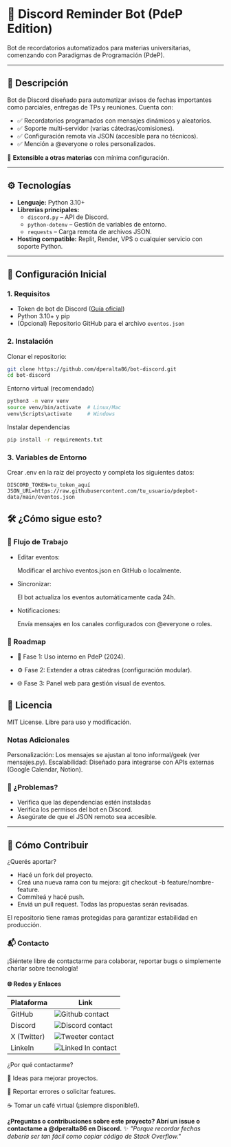 # 📢 Discord Reminder Bot (PdeP Edition)

Bot de recordatorios automatizados para materias universitarias, comenzando con Paradigmas de Programación (PdeP).

---

## 📌 Descripción

Bot de Discord diseñado para automatizar avisos de fechas importantes como parciales, entregas de TPs y reuniones. Cuenta con:

- ✅ Recordatorios programados con mensajes dinámicos y aleatorios.
- ✅ Soporte multi-servidor (varias cátedras/comisiones).
- ✅ Configuración remota vía JSON (accesible para no técnicos).
- ✅ Mención a @everyone o roles personalizados.

🧩 **Extensible a otras materias** con mínima configuración.

---

## ⚙️ Tecnologías

- **Lenguaje:** Python 3.10+
- **Librerías principales:**
  - `discord.py` – API de Discord.
  - `python-dotenv` – Gestión de variables de entorno.
  - `requests` – Carga remota de archivos JSON.
- **Hosting compatible:** Replit, Render, VPS o cualquier servicio con soporte Python.

---

## 🚀 Configuración Inicial

### 1. Requisitos

- Token de bot de Discord ([Guía oficial](https://discordpy.readthedocs.io/en/stable/discord.html))
- Python 3.10+ y pip
- (Opcional) Repositorio GitHub para el archivo `eventos.json`

### 2. Instalación

Clonar el repositorio:

```bash
git clone https://github.com/dperalta86/bot-discord.git
cd bot-discord
```

Entorno virtual (recomendado)

```bash
python3 -m venv venv
source venv/bin/activate  # Linux/Mac
venv\Scripts\activate     # Windows
```

Instalar dependencias

```bash
pip install -r requirements.txt
```

### 3. Variables de Entorno

Crear .env en la raíz del proyecto y completa los siguientes datos:

```
DISCORD_TOKEN=tu_token_aquí
JSON_URL=https://raw.githubusercontent.com/tu_usuario/pdepbot-data/main/eventos.json
```

## 🛠️ ¿Cómo sigue esto?

### 📅 Flujo de Trabajo

- Editar eventos:

    Modificar el archivo eventos.json en GitHub o localmente.

- Sincronizar:

    El bot actualiza los eventos automáticamente cada 24h.

- Notificaciones:

    Envía mensajes en los canales configurados con @everyone o roles.



### 🔮 Roadmap

- 🧪 Fase 1: Uso interno en PdeP (2024).

- ⚙️ Fase 2: Extender a otras cátedras (configuración modular).

- 🌐 Fase 3: Panel web para gestión visual de eventos.



## 📜 Licencia

MIT License. Libre para uso y modificación.

### Notas Adicionales

Personalización: Los mensajes se ajustan al tono informal/geek (ver mensajes.py).
Escalabilidad: Diseñado para integrarse con APIs externas (Google Calendar, Notion).

### 🔧 ¿Problemas?

- Verifica que las dependencias estén instaladas
- Verifica los permisos del bot en Discord.
- Asegúrate de que el JSON remoto sea accesible.

----

## 🤝 Cómo Contribuir
¿Querés aportar?
- Hacé un fork del proyecto.
- Creá una nueva rama con tu mejora: git checkout -b feature/nombre-feature.
- Commiteá y hacé push.
- Enviá un pull request. Todas las propuestas serán revisadas.

El repositorio tiene ramas protegidas para garantizar estabilidad en producción.

### 📬 Contacto

¡Siéntete libre de contactarme para colaborar, reportar bugs o simplemente charlar sobre tecnología!
#### 🌐 Redes y Enlaces
| Plataforma | Link |
|------------|------|
| GitHub | ![Github contact](https://img.shields.io/badge/-@dperalta86-181717?style=flat&logo=github&logoColor=white) |
| Discord | ![Discord contact](https://img.shields.io/badge/-@dperalta86-5865F2?style=flat&logo=discord&logoColor=white) |
| X (Twitter) | ![Tweeter contact](https://img.shields.io/badge/-@dperalta_ok-1DA1F2?style=flat&logo=x&logoColor=white) |
| LinkeIn | ![Linked In contact](https://img.shields.io/badge/-dperalta86-0077B5?style=flat&logo=linkedin&logoColor=white) |

¿Por qué contactarme?

🤖 Ideas para mejorar proyectos.

🐞 Reportar errores o solicitar features.

☕ Tomar un café virtual (¡siempre disponible!).

**¿Preguntas o contribuciones sobre este proyecto? Abrí un issue o contactame a @dperalta86 en Discord.**
✨ _"Porque recordar fechas debería ser tan fácil como copiar código de Stack Overflow."_